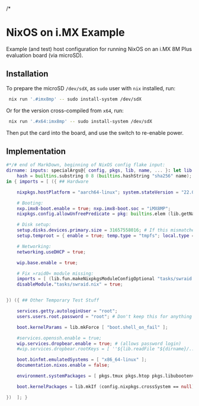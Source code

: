 /*

# NixOS on i.MX Example

Example (and test) host configuration for running NixOS on an i.MX 8M Plus evaluation board (via microSD).


## Installation

To prepare the microSD `/dev/sdX`, as `sudo` user with `nix` installed, run:
```bash
 nix run '.#imx8mp' -- sudo install-system /dev/sdX
```
Or for the version cross-compiled from `x64`, run:
```bash
 nix run '.#x64:imx8mp' -- sudo install-system /dev/sdX
```
Then put the card into the board, and use the switch to re-enable power.


## Implementation

```nix
#*/# end of MarkDown, beginning of NixOS config flake input:
dirname: inputs: specialArgs@{ config, pkgs, lib, name, ... }: let lib = inputs.self.lib.__internal__; in let
    hash = builtins.substring 0 8 (builtins.hashString "sha256" name);
in { imports = [ ({ ## Hardware

    nixpkgs.hostPlatform = "aarch64-linux"; system.stateVersion = "22.05";

    # Booting:
    nxp.imx8-boot.enable = true; nxp.imx8-boot.soc = "iMX8MP";
    nixpkgs.config.allowUnfreePredicate = pkg: builtins.elem (lib.getName pkg) [ "firmware-imx" ];

    # Disk setup:
    setup.disks.devices.primary.size = 31657558016; # If this mismatches, use whatever the installer says.
    setup.temproot = { enable = true; temp.type = "tmpfs"; local.type = "bind"; local.bind.base = "ext4"; remote.type = "none"; swap.size = "8G"; swap.asPartition = true; };

    # Networking:
    networking.useDHCP = true;

    wip.base.enable = true;

    # Fix »raid0« module missing:
    imports = [ (lib.fun.makeNixpkgsModuleConfigOptional "tasks/swraid.nix" { }) ];
    disableModule."tasks/swraid.nix" = true;


}) ({ ## Other Temporary Test Stuff

    services.getty.autologinUser = "root";
    users.users.root.password = "root"; # Don't keep this for anything but local testing!

    boot.kernelParams = lib.mkForce [ "boot.shell_on_fail" ];

    #services.openssh.enable = true;
    wip.services.dropbear.enable = true; # (allows password login)
    #wip.services.dropbear.rootKeys = [ ''${lib.readFile "${dirname}/../utils/...pub"}'' ];

    boot.binfmt.emulatedSystems = [ "x86_64-linux" ];
    documentation.nixos.enable = false;

    environment.systemPackages = [ pkgs.tmux pkgs.htop pkgs.libubootenv ];

    boot.kernelPackages = lib.mkIf (config.nixpkgs.crossSystem == null) (lib.mkForce pkgs.linuxPackages); # When not cross-compiling, building the i.MX Kernel on x64 (through qemu) takes quite a long time. The default (hydra built) aarch64 Kernel also works for the most part. (Might want to remove this later and then rebuild the proper kernel on the board.)

})  ]; }
